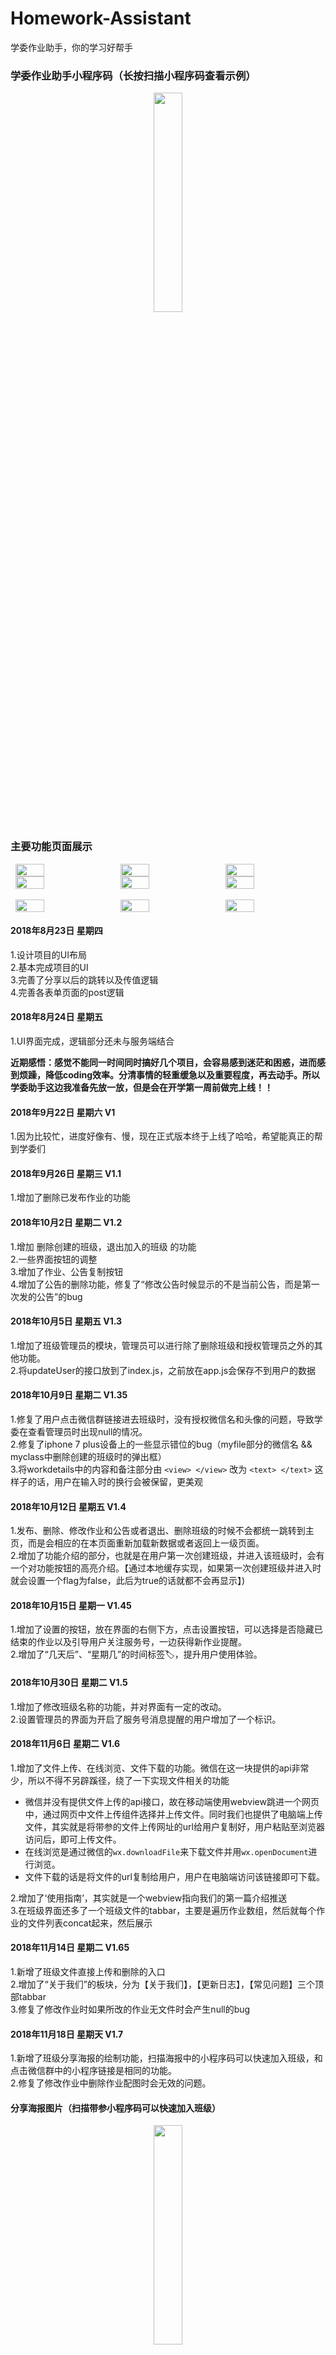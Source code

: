 # Homework-Assistant
学委作业助手，你的学习好帮手

### 学委作业助手小程序码（长按扫描小程序码查看示例）
<center>
 <img src="/images/xwzs.jpg" margin=20% width=30% />
</center>

### 主要功能页面展示

<div style="display:flex;justify-content:space-around;"> 
 <img src="/images/bg.png" margin=20% width=30% />
 <img src="/images/myclass.png" margin=20% width=30% />
 <img src="/images/myhomework.jpg" margin=20% width=30% />
</div>

<div style="display:flex;justify-content:space-around;"> 
 <img src="/images/workdetails.jpg" margin=20% width=30% />
 <img src="/images/announce.png" margin=20% width=30% />
 <img src="/images/add.png" margin=20% width=30% />
</div>

<br>

<div style="display:flex;justify-content:space-around;"> 
 <img src="/images/set.png" margin=20% width=30% />
 <img src="/images/setmanager.jpg" margin=20% width=30% />
 <img src="/images/managerclass.jpg" margin=20% width=30% />
</div>

#### 2018年8月23日 星期四

1.设计项目的UI布局<br>
2.基本完成项目的UI<br>
3.完善了分享以后的跳转以及传值逻辑<br>
4.完善各表单页面的post逻辑<br>

#### 2018年8月24日 星期五

1.UI界面完成，逻辑部分还未与服务端结合<br>

**近期感悟：感觉不能同一时间同时搞好几个项目，会容易感到迷茫和困惑，进而感到烦躁，降低coding效率。分清事情的轻重缓急以及重要程度，再去动手。所以学委助手这边我准备先放一放，但是会在开学第一周前做完上线！！**


#### 2018年9月22日 星期六 V1

1.因为比较忙，进度好像有、慢，现在正式版本终于上线了哈哈，希望能真正的帮到学委们<br>

#### 2018年9月26日 星期三 V1.1

1.增加了删除已发布作业的功能<br>

#### 2018年10月2日 星期二 V1.2

1.增加 删除创建的班级，退出加入的班级 的功能<br>
2.一些界面按钮的调整<br>
3.增加了作业、公告复制按钮<br>
4.增加了公告的删除功能，修复了“修改公告时候显示的不是当前公告，而是第一次发的公告”的bug<br>

#### 2018年10月5日 星期五 V1.3

1.增加了班级管理员的模块，管理员可以进行除了删除班级和授权管理员之外的其他功能。<br>
2.将updateUser的接口放到了index.js，之前放在app.js会保存不到用户的数据<br>

#### 2018年10月9日 星期二 V1.35

1.修复了用户点击微信群链接进去班级时，没有授权微信名和头像的问题，导致学委在查看管理员时出现null的情况。<br>
2.修复了iphone 7 plus设备上的一些显示错位的bug（myfile部分的微信名 && myclass中删除创建的班级时的弹出框）<br>
3.将workdetails中的内容和备注部分由 ```<view> </view>``` 改为 ```<text> </text>``` 这样子的话，用户在输入时的换行会被保留，更美观<br>

#### 2018年10月12日 星期五 V1.4

1.发布、删除、修改作业和公告或者退出、删除班级的时候不会都统一跳转到主页，而是会相应的在本页面重新加载新数据或者返回上一级页面。<br>
2.增加了功能介绍的部分，也就是在用户第一次创建班级，并进入该班级时，会有一个对功能按钮的高亮介绍。【通过本地缓存实现，如果第一次创建班级并进入时就会设置一个flag为false，此后为true的话就都不会再显示】)<br>

#### 2018年10月15日 星期一 V1.45

1.增加了设置的按钮，放在界面的右侧下方，点击设置按钮，可以选择是否隐藏已结束的作业以及引导用户关注服务号，一边获得新作业提醒。<br>
2.增加了“几天后”、“星期几”的时间标签🏷️，提升用户使用体验。<br>

#### 2018年10月30日 星期二 V1.5
1.增加了修改班级名称的功能，并对界面有一定的改动。<br>
2.设置管理员的界面为开启了服务号消息提醒的用户增加了一个标识。<br>

#### 2018年11月6日 星期二 V1.6
1.增加了文件上传、在线浏览、文件下载的功能。微信在这一块提供的api非常少，所以不得不另辟蹊径，绕了一下实现文件相关的功能<br>
  * 微信并没有提供文件上传的api接口，故在移动端使用webview跳进一个网页中，通过网页中文件上传组件选择并上传文件。同时我们也提供了电脑端上传文件，其实就是将带参的文件上传网址的url给用户复制好，用户粘贴至浏览器访问后，即可上传文件。<br>
  * 在线浏览是通过微信的```wx.downloadFile```来下载文件并用```wx.openDocument```进行浏览。<br>
  * 文件下载的话是将文件的url复制给用户，用户在电脑端访问该链接即可下载。<br>
  
2.增加了‘使用指南’，其实就是一个webview指向我们的第一篇介绍推送<br>
3.在班级界面还多了一个班级文件的tabbar，主要是遍历作业数组，然后就每个作业的文件列表concat起来，然后展示<br>

#### 2018年11月14日 星期二 V1.65

1.新增了班级文件直接上传和删除的入口<br>
2.增加了“关于我们”的板块，分为【关于我们】，【更新日志】，【常见问题】三个顶部tabbar<br>
3.修复了修改作业时如果所改的作业无文件时会产生null的bug<br>

#### 2018年11月18日 星期天 V1.7

1.新增了班级分享海报的绘制功能，扫描海报中的小程序码可以快速加入班级，和点击微信群中的小程序链接是相同的功能。<br>
2.修复了修改作业中删除作业配图时会无效的问题。<br>

#### 分享海报图片（扫描带参小程序码可以快速加入班级）
<center>
 <img src="/images/share.jpg" margin=20% width=30% />
</center>

#### 2018年12月9日 星期天 V1.75

1.增加了网络状况不好时的提示。<br>
2.增加了图片转文字的功能，学委可以在发布作业的时候使用。同时也作为一个小实用工具，可以在“我的”页面使用。<br>
3.修复了发布作业时，偶尔会发生图片上传失败的bug。<br>

<div style="display:flex;justify-content:space-around;"> 
 <img src="/images/pictotext.jpg" margin=20% width=30% />
 <img src="/images/origin.jpg" margin=20% width=30% />
 <img src="/images/result.jpg" margin=20% width=30% />
</div>
